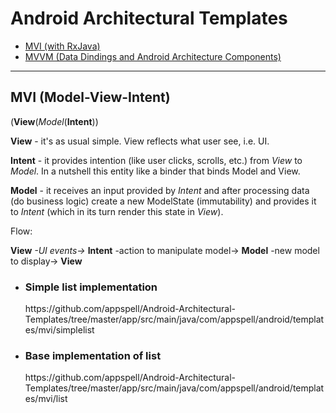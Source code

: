 # Android Architectural Templates

* [MVI (with RxJava)](/app/src/main/java/com/appspell/android/templates/mvi/list) 
* [MVVM (Data Dindings and Android Architecture Components)](/app/src/main/java/com/appspell/android/templates/mvvm/list)

---------

<h2>MVI (Model-View-Intent)</h2>
<P>(<B>View</B>(<I>Model</I>(<STRONG>Intent</STRONG>))</P>

<P><B>View</B> - it's as usual simple. View reflects what user see, i.e. UI.</P>
<P><B>Intent</B> - it provides intention (like user clicks, scrolls, etc.) from <I>View</I> to <I>Model</I>. In a nutshell this entity like a binder that binds Model and View.</P>
<P><B>Model</B> - it receives an input provided by <I>Intent</I> and after processing data (do business logic) create a new ModelState (immutability) and provides it to <I>Intent</I> (which in its turn render this state in <I>View</I>).</P>
<P>Flow:<P>
<P><B>View</B> <i>-UI events-></i> <STRONG>Intent</STRONG> -action to manipulate model-> <B>Model</B> -new model to display-> <B>View</B></P>
<UL>
  <LI><H3>Simple list implementation</H3>
    <P>
      https://github.com/appspell/Android-Architectural-Templates/tree/master/app/src/main/java/com/appspell/android/templates/mvi/simplelist
    </P>
  </LI>
  <LI>
    <H3>Base implementation of list</H3>
    <P>
      https://github.com/appspell/Android-Architectural-Templates/tree/master/app/src/main/java/com/appspell/android/templates/mvi/list
    </P>
  </LI>
</UL>
